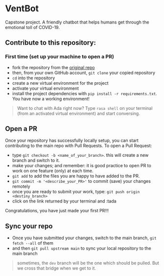 # VentBot
Capstone project. A friendly chatbot that helps humans get through the emotional toll of COVID-19.

## Contribute to this repository:
### First time (set up your machine to open a PR)
- fork the repository from the [original repo](https://github.com/laisbsc/VentBot)
- then, from your own GitHub account, `git clone` your copied repository
- `cd` into the repository
- create a new virtual environment for the project
- activate your virtual environment
- install the project dependencies with `pip install -r requirements.txt`.
You have now a working environment!
  
> Want to chat with Ada right now? Type `rasa shell` on your terminal (from an activated virtual environment) and start conversing.

## Open a PR
Once your repository has successfully locally setup, you can start contributing to the main repo
with Pull Requests. To open a Pull Request:
- type `git checkout -b <name_of_your_branch>`. this will create a new branch and switch to it.
- make your changes; and remember: it is good practice to open PR to work on one feature (only) at each time.
- `git add` to add the files you are happy to have added to the PR.
- `git commit -m '<describe_your_PR>'` to commit (save) your changes remotely
- once you are ready to submit your work, type: `git push origin <destiny_branch>`
- click on the link returned by your terminal and :tada

Congratulations, you have just made your first PR!!!

## Sync your repo
- Once you have submitted your changes, switch to the main branch, `git fetch --all` of them
- and then `git pull upstream main` to sync your local repository to the main branch
> sometimes, the `dev` branch will be the one which should be pulled. But we cross that bridge when we get to it.  
